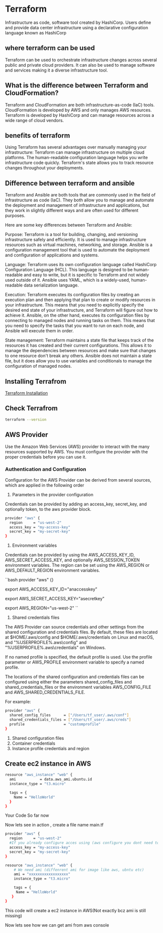 # Terraform

Infrastructure as code, software tool created by HashiCorp. Users define and provide data center infrastructure using a declarative configuration language known as HashiCorp

## where terraform can be used

Terraform can be used to orchestrate infrastructure changes across several public and private cloud providers. It can also be used to manage software and services making it a diverse infrastructure tool.

## What is the difference between Terraform and CloudFormation?

Terraform and CloudFormation are both infrastructure-as-code (IaC) tools. CloudFormation is developed by AWS and only manages AWS resources. Terraform is developed by HashiCorp and can manage resources across a wide range of cloud vendors.

## benefits of terraform

Using Terraform has several advantages over manually managing your infrastructure: Terraform can manage infrastructure on multiple cloud platforms. The human-readable configuration language helps you write infrastructure code quickly. Terraform's state allows you to track resource changes throughout your deployments.

## Difference between terraform and ansible

Terraform and Ansible are both tools that are commonly used in the field of infrastructure as code (IaC). They both allow you to manage and automate the deployment and management of infrastructure and applications, but they work in slightly different ways and are often used for different purposes.

Here are some key differences between Terraform and Ansible:

Purpose: Terraform is a tool for building, changing, and versioning infrastructure safely and efficiently. It is used to manage infrastructure resources such as virtual machines, networking, and storage. Ansible is a configuration management tool that is used to automate the deployment and configuration of applications and systems.

Language: Terraform uses its own configuration language called HashiCorp Configuration Language (HCL). This language is designed to be human-readable and easy to write, but it is specific to Terraform and not widely used outside of it. Ansible uses YAML, which is a widely-used, human-readable data serialization language.

Execution: Terraform executes its configuration files by creating an execution plan and then applying that plan to create or modify resources in your infrastructure. This means that you need to explicitly specify the desired end state of your infrastructure, and Terraform will figure out how to achieve it. Ansible, on the other hand, executes its configuration files by connecting to managed nodes and running tasks on them. This means that you need to specify the tasks that you want to run on each node, and Ansible will execute them in order.

State management: Terraform maintains a state file that keeps track of the resources it has created and their current configurations. This allows it to manage the dependencies between resources and make sure that changes to one resource don't break any others. Ansible does not maintain a state file, but it does allow you to use variables and conditionals to manage the configuration of managed nodes.

## Installing Terrafrom

[Terraform Installation](https://www.terraform.io/downloads)

## Check Terrafrom

```bash
terraform --version
```

## AWS Provider

Use the Amazon Web Services (AWS) provider to interact with the many resources supported by AWS. You must configure the provider with the proper credentials before you can use it.

### Authentication and Configuration

Configuration for the AWS Provider can be derived from several sources, which are applied in the following order

1. Parameters in the provider configuration

Credentials can be provided by adding an access_key, secret_key, and optionally token, to the aws provider block.

```bash
provider "aws" {
  region     = "us-west-2"
  access_key = "my-access-key"
  secret_key = "my-secret-key"
}
```

1. Environment variables

Credentials can be provided by using the AWS_ACCESS_KEY_ID, AWS_SECRET_ACCESS_KEY, and optionally AWS_SESSION_TOKEN environment variables. The region can be set using the AWS_REGION or AWS_DEFAULT_REGION environment variables.

``bash
provider "aws" {}

export AWS_ACCESS_KEY_ID="anaccesskey"

export AWS_SECRET_ACCESS_KEY="asecretkey"

export AWS_REGION="us-west-2"
``

1. Shared credentials files

The AWS Provider can source credentials and other settings from the shared configuration and credentials files. By default, these files are located at $HOME/.aws/config and $HOME/.aws/credentials on Linux and macOS, and "%USERPROFILE%\.aws\config" and "%USERPROFILE%\.aws\credentials" on Windows.

If no named profile is specified, the default profile is used. Use the profile parameter or AWS_PROFILE environment variable to specify a named profile.

The locations of the shared configuration and credentials files can be configured using either the parameters shared_config_files and shared_credentials_files or the environment variables AWS_CONFIG_FILE and AWS_SHARED_CREDENTIALS_FILE.

For example:

```bash
provider "aws" {
  shared_config_files      = ["/Users/tf_user/.aws/conf"]
  shared_credentials_files = ["/Users/tf_user/.aws/creds"]
  profile                  = "customprofile"
}

```

1. Shared configuration files
1. Container credentials
1. Instance profile credentials and region

## Create ec2 instance in AWS

```bash
resource "aws_instance" "web" {
  ami           = data.aws_ami.ubuntu.id
  instance_type = "t3.micro"

  tags = {
    Name = "HelloWorld"
  }
}
```

Your Code So far now

Now lets see in action , create a file name main.tf

```bash
provider "aws" {
  region     = "us-west-2"
  #If you already configure acces using (aws configure you dont need to proivde here keys again)
  access_key = "my-access-key"
  secret_key = "my-secret-key"
}

resource "aws_instance" "web" {
    # We need ami (diffenrent ami for image like aws, ubntu etc)
    ami = "xxxxxxxxxxxxxxxxxx"
    instance_type = "t3.micro"

    tags = {
     Name = "HelloWorld"
   }
}
```

This code will create a ec2 instance in AWS(Not exactly bcz ami is still missing)

Now lets see how we can get ami from aws console
